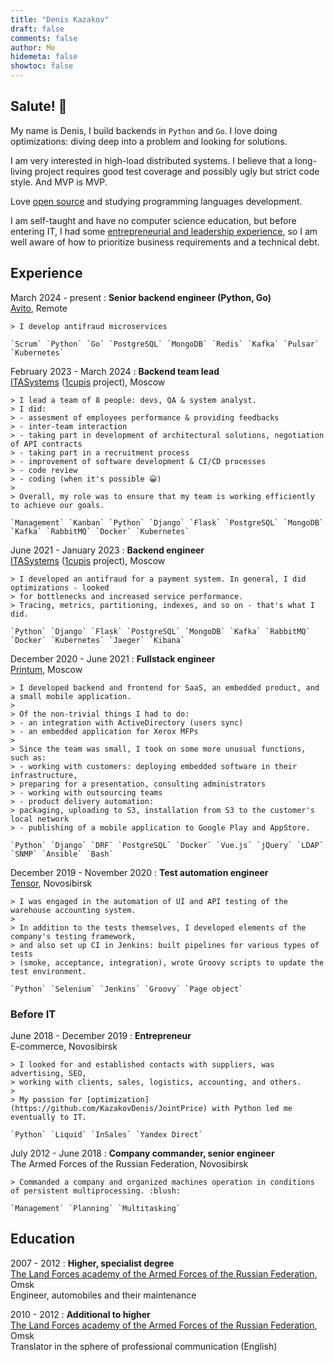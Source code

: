 ```yaml
---
title: "Denis Kazakov"
draft: false
comments: false
author: Me
hidemeta: false
showtoc: false
---
```


## Salute! 👋

My name is Denis, I build backends in `Python` and `Go`. I love doing optimizations: 
diving deep into a problem and looking for solutions.

I am very interested in high-load distributed systems. I believe that a long-living project 
requires good test coverage and possibly ugly but strict code style. And MVP is MVP.
  
Love [open source](/projects/#-contributions-to-open-source) and studying programming languages development.   
  
I am self-taught and have no computer science education, but before entering IT, I had some 
[entrepreneurial and leadership experience](#before-it), so I am well aware of how 
to prioritize business requirements and a technical debt.

## Experience

March 2024 - present
:   **Senior backend engineer (Python, Go)**  
    [Avito](https://avito.ru/company), Remote

    > I develop antifraud microservices

    `Scrum` `Python` `Go` `PostgreSQL` `MongoDB` `Redis` `Kafka` `Pulsar` `Kubernetes`

February 2023 - March 2024
:   **Backend team lead**  
    [ITASystems](https://itasystems.ru) ([1cupis](https://1cupis.ru) project), Moscow

    > I lead a team of 8 people: devs, QA & system analyst.  
    > I did:
    > - assesment of employees performance & providing feedbacks    
    > - inter-team interaction
    > - taking part in development of architectural solutions, negotiation of API contracts
    > - taking part in a recruitment process
    > - improvement of software development & CI/CD processes
    > - code review
    > - coding (when it's possible 😀)
    > 
    > Overall, my role was to ensure that my team is working efficiently to achieve our goals.

    `Management` `Kanban` `Python` `Django` `Flask` `PostgreSQL` `MongoDB` `Kafka` `RabbitMQ` `Docker` `Kubernetes`

June 2021 - January 2023
:   **Backend engineer**  
    [ITASystems](https://itasystems.ru) ([1cupis](https://1cupis.ru) project), Moscow  

    > I developed an antifraud for a payment system. In general, I did optimizations - looked 
    > for bottlenecks and increased service performance.   
    > Tracing, metrics, partitioning, indexes, and so on - that's what I did.

    `Python` `Django` `Flask` `PostgreSQL` `MongoDB` `Kafka` `RabbitMQ` `Docker` `Kubernetes` `Jaeger` `Kibana`

December 2020 - June 2021
:   **Fullstack engineer**  
    [Printum](https://printum.io), Moscow  

    > I developed backend and frontend for SaaS, an embedded product, and a small mobile application.
    >
    > Of the non-trivial things I had to do:
    > - an integration with ActiveDirectory (users sync)
    > - an embedded application for Xerox MFPs
    > 
    > Since the team was small, I took on some more unusual functions, such as: 
    > - working with customers: deploying embedded software in their infrastructure,
    > preparing for a presentation, consulting administrators
    > - working with outsourcing teams
    > - product delivery automation: 
    > packaging, uploading to S3, installation from S3 to the customer's local network
    > - publishing of a mobile application to Google Play and AppStore.
    
    `Python` `Django` `DRF` `PostgreSQL` `Docker` `Vue.js` `jQuery` `LDAP` `SNMP` `Ansible` `Bash`

December 2019 - November 2020
:   **Test automation engineer**  
    [Tensor](https://tensor.ru), Novosibirsk

    > I was engaged in the automation of UI and API testing of the warehouse accounting system.
    >
    > In addition to the tests themselves, I developed elements of the company's testing framework, 
    > and also set up CI in Jenkins: built pipelines for various types of tests 
    > (smoke, acceptance, integration), wrote Groovy scripts to update the test environment.
 
    `Python` `Selenium` `Jenkins` `Groovy` `Page object`

### Before IT

June 2018 - December 2019
:   **Entrepreneur**  
    E-commerce, Novosibirsk  

    > I looked for and established contacts with suppliers, was advertising, SEO, 
    > working with clients, sales, logistics, accounting, and others.
    >
    > My passion for [optimization](https://github.com/KazakovDenis/JointPrice) with Python led me eventually to IT.

    `Python` `Liquid` `InSales` `Yandex Direct`

July 2012 - June 2018
:   **Company commander, senior engineer**  
    The Armed Forces of the Russian Federation, Novosibirsk  

    > Commanded a company and organized machines operation in conditions of persistent multiprocessing. :blush:

    `Management` `Planning` `Multitasking`

## Education

2007 - 2012
:   **Higher, specialist degree**  
    [The Land Forces academy of the Armed Forces of the Russian Federation](https://omsk.vamto.mil.ru/), Omsk  
    Engineer, automobiles and their maintenance

2010 - 2012
:   **Additional to higher**  
    [The Land Forces academy of the Armed Forces of the Russian Federation](https://omsk.vamto.mil.ru/), Omsk  
    Translator in the sphere of professional communication (English)
